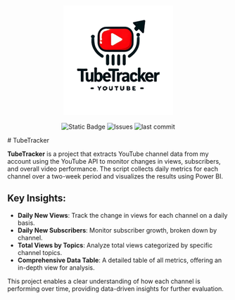 <p align="center">
<img alt="logo" src="assets/logo.png" width="250">
</p>
<p align="center">
<img alt="Static Badge" src="https://img.shields.io/badge/license-MIT-MIT">
 <img alt="Issues" src=https://img.shields.io/github/issues/romisadeh/tube-tracker>
 <img alt="last commit" src=https://img.shields.io/github/last-commit/romisadeh/tube-tracker>

</p>
# TubeTracker

**TubeTracker** is a project that extracts YouTube channel data from my account using the YouTube API to monitor changes in views, subscribers, and overall video performance. The script collects daily metrics for each channel over a two-week period and visualizes the results using Power BI.

## Key Insights:
- **Daily New Views**: Track the change in views for each channel on a daily basis.
- **Daily New Subscribers**: Monitor subscriber growth, broken down by channel.
- **Total Views by Topics**: Analyze total views categorized by specific channel topics.
- **Comprehensive Data Table**: A detailed table of all metrics, offering an in-depth view for analysis.

This project enables a clear understanding of how each channel is performing over time, providing data-driven insights for further evaluation.
